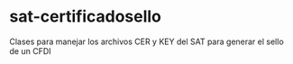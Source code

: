 # sat-certificadosello
Clases para manejar los archivos CER y KEY del SAT para generar el sello de un CFDI
